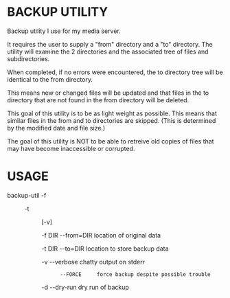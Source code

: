 # BACKUP UTILITY
Backup utility I use for my media server.

It requires the user to supply a "from" directory and a "to" directory.
The utility will examine the 2 directories and the associated tree of
files and subdirectories.

When completed, if no errors were encountered, the to directory tree will be 
identical to the from directory.

This means new or changed files will be updated and that files in the to
directory that are not found in the from directory will be deleted.

This goal of this utility is to be as light weight as possible. This means
that similar files in the from and to directories are skipped. (This is
determined by the modified date and file size.)

The goal of this utility is NOT to be able to retreive old copies of files
that may have become inaccessible or corrupted.

# USAGE
backup-util -f <DIR> -t <DIR> [-v]
  
  -f DIR  --from=DIR  location of original data
  
  -t DIR  --to=DIR    location to store backup data
  
  -v      --verbose   chatty output on stderr
  
          --FORCE     force backup despite possible trouble
  
  -d      --dry-run   dry run of backup
